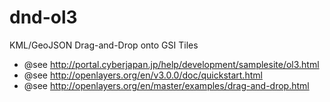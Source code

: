 dnd-ol3
=======

KML/GeoJSON Drag-and-Drop onto GSI Tiles

- @see http://portal.cyberjapan.jp/help/development/samplesite/ol3.html
- @see http://openlayers.org/en/v3.0.0/doc/quickstart.html
- @see http://openlayers.org/en/master/examples/drag-and-drop.html

